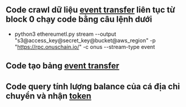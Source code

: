 ## Code crawl dữ liệu [event transfer](https://github.com/phamvietbang/ethereum_etl/tree/main/blockchainetl/jobs/events/event_exporter.py) liên tục từ block 0 chạy code bằng câu lệnh dưới
* python3 ethereumetl.py stream --output "s3@access_key@secret_key@bucket@aws_region" -p "https://rpc.onuschain.io/" -c onus --stream-type event
## Code tạo bảng [event transfer](https://github.com/phamvietbang/ethereum_etl/tree/main/blockchainetl/jobs/events/create_event_table.sql)
## Code query tính lượng balance của cá địa chỉ chuyển và nhận [token](https://github.com/phamvietbang/ethereum_etl/tree/main/blockchainetl/jobs/events/token_balance.sql)